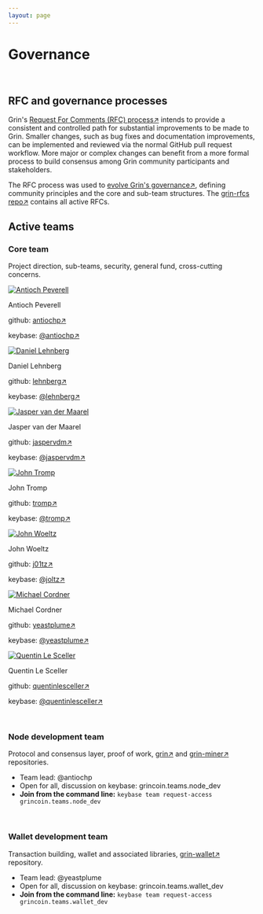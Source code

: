 ```yaml
---
layout: page
---
```


# Governance
<br>

## RFC and governance processes

Grin's [Request For Comments (RFC) process↗](https://github.com/mimblewimble/grin-rfcs/blob/master/text/0001-rfc-process.md) intends to provide a consistent and controlled path for substantial improvements to be made to Grin. Smaller changes, such as bug fixes and documentation improvements, can be implemented and reviewed via the normal GitHub pull request workflow. More major or complex changes can benefit from a more formal process to build consensus among Grin community participants and stakeholders.

The RFC process was used to [evolve Grin's governance↗](https://github.com/mimblewimble/grin-rfcs/blob/master/text/0002-grin-governance.md), defining community principles and the core and sub-team structures. The [grin-rfcs repo↗](https://github.com/mimblewimble/grin-rfcs) contains all active RFCs.
<br>

## Active teams

### Core team
Project direction, sub-teams, security, general fund, cross-cutting concerns.

<div class="team-table">
    <div class="team-table-member">
        <a href="http://github.com/antiochp" style="border-bottom: 0px ! important;"><img src="https://avatars.githubusercontent.com/antiochp" alt="Antioch Peverell" class="team-table-avatar"></a>
        <div class="team-table-details">
            <p class="team-table-title">Antioch Peverell</p>
            <p class="team-table-text">github: <a href="http://github.com/antiochp">antiochp↗</a></p>
            <p class="team-table-text">keybase: <a href="https://keybase.io/antiochp">@antiochp↗</a></p>
        </div>
    </div>
    <div class="team-table-member">
        <a href="http://github.com/lehnberg" style="border-bottom: 0px ! important;"><img src="https://avatars.githubusercontent.com/lehnberg" alt="Daniel Lehnberg" class="team-table-avatar"></a>
        <div class="team-table-details">
            <p class="team-table-title">Daniel Lehnberg</p>
            <p class="team-table-text">github: <a href="http://github.com/lehnberg">lehnberg↗</a></p>
            <p class="team-table-text">keybase: <a href="https://keybase.io/lehnberg">@lehnberg↗</a></p>
        </div>
    </div>
    <div class="team-table-member">
        <a href="http://github.com/jaspervdm" style="border-bottom: 0px ! important;"><img src="https://avatars.githubusercontent.com/jaspervdm" alt="Jasper van der Maarel" class="team-table-avatar"></a>
        <div class="team-table-details">
            <p class="team-table-title">Jasper van der Maarel</p>
            <p class="team-table-text">github: <a href="http://github.com/jaspervdm">jaspervdm↗</a></p>
            <p class="team-table-text">keybase: <a href="https://keybase.io/jaspervdm">@jaspervdm↗</a></p>
        </div>
    </div>
    <div class="team-table-member">
        <a href="http://github.com/tromp" style="border-bottom: 0px ! important;"><img src="https://avatars.githubusercontent.com/tromp" alt="John Tromp" class="team-table-avatar"></a>
        <div class="team-table-details">
            <p class="team-table-title">John Tromp</p>
            <p class="team-table-text">github: <a href="http://github.com/tromp">tromp↗</a></p>
            <p class="team-table-text">keybase: <a href="https://keybase.io/tromp">@tromp↗</a></p>
        </div>
    </div>
    <div class="team-table-member">
        <a href="http://github.com/j01tz" style="border-bottom: 0px ! important;"><img src="https://avatars.githubusercontent.com/j01tz" alt="John Woeltz" class="team-table-avatar"></a>
        <div class="team-table-details">
            <p class="team-table-title">John Woeltz</p>
            <p class="team-table-text">github: <a href="http://github.com/j01tz">j01tz↗</a></p>
            <p class="team-table-text">keybase: <a href="https://keybase.io/joltz">@joltz↗</a></p>
        </div>
    </div>
    <div class="team-table-member">
        <a href="http://github.com/yeastplume" style="border-bottom: 0px ! important;"><img src="https://avatars.githubusercontent.com/yeastplume" alt="Michael Cordner" class="team-table-avatar"></a>
        <div class="team-table-details">
            <p class="team-table-title">Michael Cordner</p>
            <p class="team-table-text">github: <a href="http://github.com/yeastplume">yeastplume↗</a></p>
            <p class="team-table-text">keybase: <a href="https://keybase.io/yeastplume">@yeastplume↗</a></p>
        </div>
    </div>
    <div class="team-table-member">
        <a href="http://github.com/quentinlesceller" style="border-bottom: 0px ! important;"><img src="https://avatars.githubusercontent.com/quentinlesceller" alt="Quentin Le Sceller" class="team-table-avatar"></a>
        <div class="team-table-details">
            <p class="team-table-title">Quentin Le Sceller</p>
            <p class="team-table-text">github: <a href="http://github.com/quentinlesceller">quentinlesceller↗</a></p>
            <p class="team-table-text">keybase: <a href="https://keybase.io/quentinlesceller">@quentinlesceller↗</a></p>
        </div>
    </div>
</div>
<br>

### Node development team
Protocol and consensus layer, proof of work, [grin↗](http://github.com/mimblewimble/grin) and [grin-miner↗](http://github.com/mimblewimble/grin-miner) repositories.
* Team lead: @antiochp
* Open for all, discussion on keybase: grincoin.teams.node_dev
* **Join from the command line:** `keybase team request-access grincoin.teams.node_dev`
<br>

### Wallet development team
Transaction building, wallet and associated libraries, [grin-wallet↗](http://github.com/mimblewimble/grin-wallet) repository.

* Team lead: @yeastplume
* Open for all, discussion on keybase: grincoin.teams.wallet_dev
* **Join from the command line:** `keybase team request-access grincoin.teams.wallet_dev`
